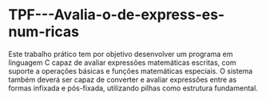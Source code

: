 # TPF---Avalia-o-de-express-es-num-ricas
Este trabalho prático tem por objetivo desenvolver um programa em linguagem C capaz de avaliar expressões matemáticas escritas, com suporte a operações básicas e funções matemáticas especiais. O sistema também deverá ser capaz de converter e avaliar expressões entre as formas infixada e pós-fixada, utilizando pilhas como estrutura fundamental.

